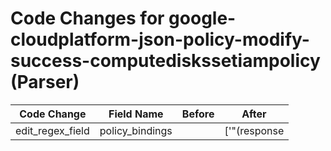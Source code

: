# Code Changes for google-cloudplatform-json-policy-modify-success-computediskssetiampolicy (Parser)

| Code Change | Field Name | Before | After |
|-------------|------------|--------|-------|
| edit_regex_field | policy_bindings |  | ['"(response|request)"+:.+"+bindings"+:\s*\[\s*({policy_bindings}.+)\s*\],?[\s\]\},]+(?:"+resourceLocation"+|"+resource"+|"+@type"+|"+etag"+|"+version"+|"+serviceName"+)', 'exa_regex="policy"+:[^\}]+"+bindings"+:\s*\[\s*({policy_bindings}.+)\s*\],?[\s\]\},]+(?:"+resourceLocation"+|"+resource"+|"+@type"+|"+etag"+|"+version"+)'] |